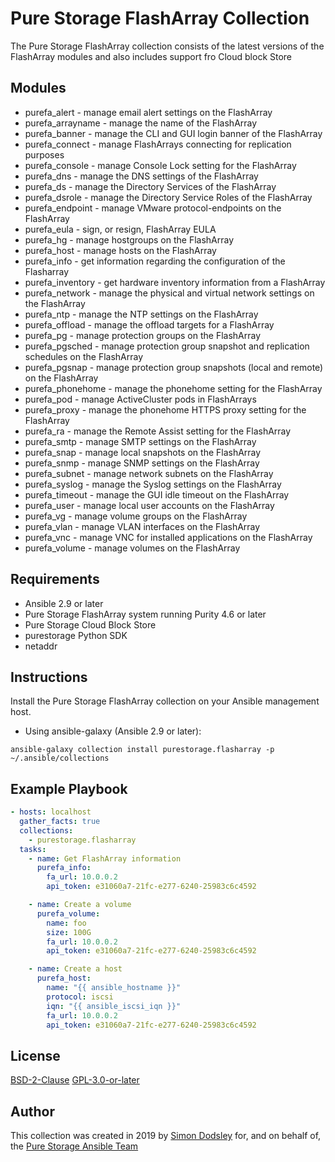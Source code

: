 # Pure Storage FlashArray Collection

The Pure Storage FlashArray collection consists of the latest versions of the FlashArray modules and also includes support fro Cloud block Store
## Modules

- purefa_alert - manage email alert settings on the FlashArray
- purefa_arrayname - manage the name of the FlashArray
- purefa_banner - manage the CLI and GUI login banner of the FlashArray
- purefa_connect - manage FlashArrays connecting for replication purposes
- purefa_console - manage Console Lock setting for the FlashArray
- purefa_dns - manage the DNS settings of the FlashArray
- purefa_ds - manage the Directory Services of the FlashArray
- purefa_dsrole - manage the Directory Service Roles of the FlashArray
- purefa_endpoint - manage VMware protocol-endpoints on the FlashArray
- purefa_eula - sign, or resign, FlashArray EULA
- purefa_hg - manage hostgroups on the FlashArray
- purefa_host - manage hosts on the FlashArray
- purefa_info - get information regarding the configuration of the Flasharray
- purefa_inventory - get hardware inventory information from a FlashArray
- purefa_network - manage the physical and virtual network settings on the FlashArray
- purefa_ntp - manage the NTP settings on the FlashArray
- purefa_offload - manage the offload targets for a FlashArray
- purefa_pg - manage protection groups on the FlashArray
- purefa_pgsched - manage protection group snapshot and replication schedules on the FlashArray
- purefa_pgsnap - manage protection group snapshots (local and remote) on the FlashArray
- purefa_phonehome - manage the phonehome setting for the FlashArray
- purefa_pod - manage ActiveCluster pods in FlashArrays
- purefa_proxy - manage the phonehome HTTPS proxy setting for the FlashArray
- purefa_ra - manage the Remote Assist setting for the FlashArray
- purefa_smtp - manage SMTP settings on the FlashArray
- purefa_snap - manage local snapshots on the FlashArray
- purefa_snmp - manage SNMP settings on the FlashArray
- purefa_subnet - manage network subnets on the FlashArray
- purefa_syslog - manage the Syslog settings on the FlashArray
- purefa_timeout - manage the GUI idle timeout on the FlashArray
- purefa_user - manage local user accounts on the FlashArray
- purefa_vg - manage volume groups on the FlashArray
- purefa_vlan - manage VLAN interfaces on the FlashArray
- purefa_vnc - manage VNC for installed applications on the FlashArray
- purefa_volume - manage volumes on the FlashArray

## Requirements

- Ansible 2.9 or later
- Pure Storage FlashArray system running Purity 4.6 or later
- Pure Storage Cloud Block Store
- purestorage Python SDK
- netaddr

## Instructions

Install the Pure Storage FlashArray collection on your Ansible management host.

- Using ansible-galaxy (Ansible 2.9 or later):
```
ansible-galaxy collection install purestorage.flasharray -p ~/.ansible/collections
```

## Example Playbook
```yaml
- hosts: localhost
  gather_facts: true
  collections:
    - purestorage.flasharray
  tasks:
    - name: Get FlashArray information
      purefa_info:
        fa_url: 10.0.0.2
        api_token: e31060a7-21fc-e277-6240-25983c6c4592

    - name: Create a volume
      purefa_volume:
        name: foo
        size: 100G
        fa_url: 10.0.0.2
        api_token: e31060a7-21fc-e277-6240-25983c6c4592

    - name: Create a host
      purefa_host:
        name: "{{ ansible_hostname }}"
        protocol: iscsi
        iqn: "{{ ansible_iscsi_iqn }}"
        fa_url: 10.0.0.2
        api_token: e31060a7-21fc-e277-6240-25983c6c4592
```

## License

[BSD-2-Clause](https://directory.fsf.org/wiki?title=License:FreeBSD)
[GPL-3.0-or-later](https://www.gnu.org/licenses/gpl-3.0.en.html)

## Author

This collection was created in 2019 by [Simon Dodsley](@sdodsley) for, and on behalf of, the [Pure Storage Ansible Team](pure-ansible-team@purestorage.com)

